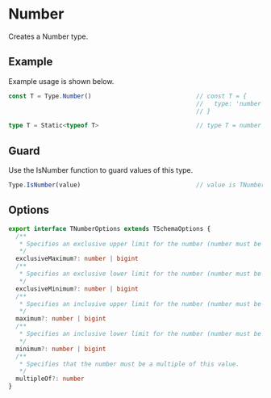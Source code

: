 # Number

Creates a Number type.

## Example

Example usage is shown below.

```typescript
const T = Type.Number()                             // const T = {
                                                    //   type: 'number'
                                                    // }

type T = Static<typeof T>                           // type T = number
```

## Guard

Use the IsNumber function to guard values of this type.

```typescript
Type.IsNumber(value)                                // value is TNumber
```

## Options

```typescript
export interface TNumberOptions extends TSchemaOptions {
  /** 
   * Specifies an exclusive upper limit for the number (number must be less than this value). 
   */
  exclusiveMaximum?: number | bigint
  /** 
   * Specifies an exclusive lower limit for the number (number must be greater than this value). 
   */
  exclusiveMinimum?: number | bigint
  /** 
   * Specifies an inclusive upper limit for the number (number must be less than or equal to this value). 
   */
  maximum?: number | bigint
  /** 
   * Specifies an inclusive lower limit for the number (number must be greater than or equal to this value). 
   */
  minimum?: number | bigint
  /** 
   * Specifies that the number must be a multiple of this value. 
   */
  multipleOf?: number
}
```
